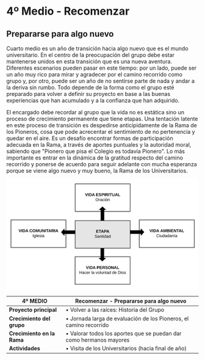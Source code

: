 # 4º Medio - Recomenzar

## Prepararse para algo nuevo

Cuarto medio es un año de transición hacia algo nuevo que es el mundo universitario. En el centro de la preocupación del grupo debe estar mantenerse unidos en esta transición que es una nueva aventura. Diferentes escenarios pueden pasar en este tiempo: por un lado, puede ser un año muy rico para mirar y agradecer por el camino recorrido como grupo y, por otro, puede ser un año de no sentirse parte de nada y andar a la deriva sin rumbo. Todo depende de la forma como el grupo esté preparado para volver a definir su proyecto en base a las buenas experiencias que han acumulado y a la confianza que han adquirido.

El encargado debe recordar al grupo que la vida no es estática sino un proceso de crecimiento permanente que tiene etapas. Una tentación latente en este proceso de transición es despedirse anticipidamente de la Rama de los Pioneros, cosa que pode acrecentar el sentimiento de no pertenencia y quedar en el aire. Es un desafío encontrar formas de participación adecuada en la Rama, a través de aportes puntuales y la autoridad moral, sabiendo que "Pionero que pisa el Colegio es todavía Pionero". Lo más importante es entrar en la dinámica de la gratitud respecto del camino recorrido y ponerse de acuerdo para seguir adelante con mucha esperanza porque se viene algo nuevo y muy bueno, la Rama de los Universitarios.

![](../../.gitbook/assets/cuarto.svg)

| **4º MEDIO** | **Recomenzar - Prepararse para algo nuevo** |
| --- | --- |
| **Proyecto principal** | • Volver a las raíces: Historia del Grupo |
| **Crecimiento del grupo** | • Jornada larga de evaluación de los Pioneros, el camino recorrido |
| **Crecimiento en la Rama** | • Valorar todos los aportes que se puedan dar como hermanos mayores |
| **Actividades** | • Visita de los Universitarios \(hacia final de año\) |

